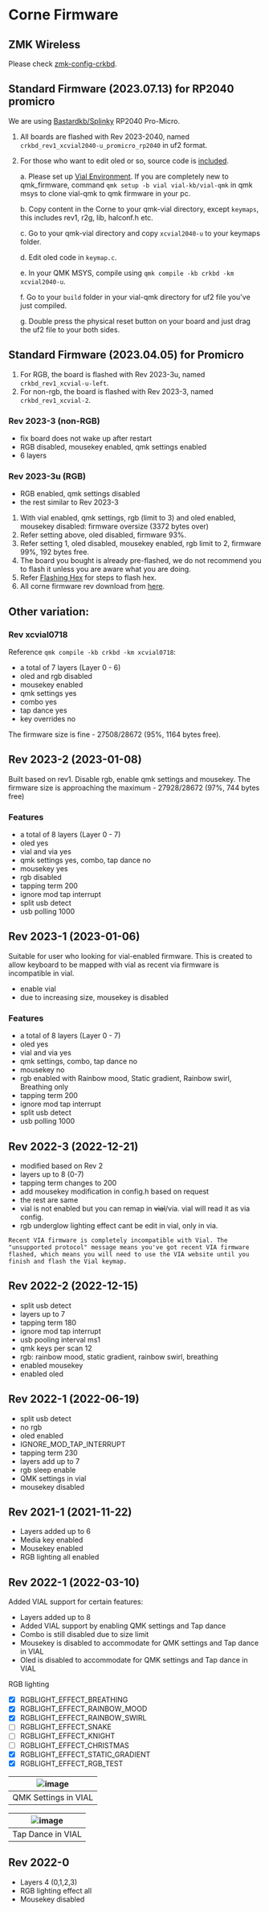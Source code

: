 # Corne Firmware

## ZMK Wireless 
Please check [zmk-config-crkbd](https://github.com/superxc3/zmk-config-crkbd).

## Standard Firmware (2023.07.13) for RP2040 promicro 
We are using [Bastardkb/Splinky](https://github.com/Bastardkb/Splinky) RP2040 Pro-Micro. 
1. All boards are flashed with Rev 2023-2040, named `crkbd_rev1_xcvial2040-u_promicro_rp2040` in uf2 format.
2. For those who want to edit oled or so, source code is [included](https://drive.google.com/drive/folders/1B5K1ulOXyE-yQELU--9-apa6VU97dLYm?usp=sharing).

   a. Please set up [Vial Environment](https://get.vial.today/docs/porting-to-vial.html#1-prepare-your-build-environment). If you are completely new to qmk_firmware, command `qmk setup -b vial vial-kb/vial-qmk` in qmk msys to clone vial-qmk to qmk firmware in your pc.
   
   b. Copy content in the Corne to your qmk-vial directory, except `keymaps`, this includes rev1, r2g, lib, halconf.h etc.
   
   c. Go to your qmk-vial directory and copy `xcvial2040-u` to your keymaps folder.
   
   d. Edit oled code in `keymap.c`.

   e. In your QMK MSYS, compile using `qmk compile -kb crkbd -km xcvial2040-u`.

   f. Go to your `build` folder in your vial-qmk directory for uf2 file you've just compiled.

   g. Double press the physical reset button on your board and just drag the uf2 file to your both sides.



## Standard Firmware (2023.04.05) for Promicro
1. For RGB, the board is flashed with Rev 2023-3u, named `crkbd_rev1_xcvial-u-left`.
2. For non-rgb, the board is flashed with Rev 2023-3, named `crkbd_rev1_xcvial-2`.

### Rev 2023-3 (non-RGB)
- fix board does not wake up after restart
- RGB disabled, mousekey enabled, qmk settings enabled
- 6 layers
  
### Rev 2023-3u (RGB)
- RGB enabled, qmk settings disabled
- the rest similar to Rev 2023-3

1. With vial enabled, qmk settings, rgb (limit to 3) and oled enabled, mousekey disabled: firmware oversize (3372 bytes over)
2. Refer setting above, oled disabled, firmware 93%. 
3. Refer setting 1, oled disabled, mousekey enabled, rgb limit to 2, firmware 99%, 192 bytes free.
4. The board you bought is already pre-flashed, we do not recommend you to flash it unless you are aware what you are doing. 
5. Refer [Flashing Hex](https://github.com/superxc3/xcmkb/blob/main/list%20of%20guide/flashing%20hex.md) for steps to flash hex. 
6. All corne firmware rev download from [here](https://drive.google.com/drive/folders/1Fzg_2ExMRd2aj1tImBqirBF1Uh8W3mVz?usp=drive_link).

## Other variation:
### Rev xcvial0718
Reference `qmk compile -kb crkbd -km xcvial0718`:
- a total of 7 layers (Layer 0 - 6)
- oled and rgb disabled
- mousekey enabled
- qmk settings yes
- combo yes
- tap dance yes
- key overrides no

The firmware size is fine - 27508/28672 (95%, 1164 bytes free). 


## Rev 2023-2 (2023-01-08)
Built based on rev1. Disable rgb, enable qmk settings and mousekey. The firmware size is approaching the maximum - 27928/28672 (97%, 744 bytes free)

### Features
- a total of 8 layers (Layer 0 - 7)
- oled yes
- vial and via yes
- qmk settings yes, combo, tap dance no
- mousekey yes
- rgb disabled
- tapping term 200
- ignore mod tap interrupt
- split usb detect 
- usb polling 1000

## Rev 2023-1 (2023-01-06)
Suitable for user who looking for vial-enabled firmware. This is created to allow keyboard to be mapped with vial as recent via firmware is incompatible in vial. 
- enable vial 
- due to increasing size, mousekey is disabled

### Features
- a total of 8 layers (Layer 0 - 7)
- oled yes
- vial and via yes
- qmk settings, combo, tap dance no
- mousekey no
- rgb enabled with Rainbow mood, Static gradient, Rainbow swirl, Breathing only
- tapping term 200
- ignore mod tap interrupt
- split usb detect 
- usb polling 1000


## Rev 2022-3 (2022-12-21)
- modified based on Rev 2
- layers up to 8 (0-7)
- tapping term changes to 200
- add mousekey modification in config.h based on request
- the rest are same
- vial is not enabled but you can remap in ~~vial~~/via. vial will read it as via config.
- rgb underglow lighting effect cant be edit in vial, only in via. 

`Recent VIA firmware is completely incompatible with Vial. The "unsupported protocol" message means you've got recent VIA firmware flashed, which means you will need to use the VIA website until you finish and flash the Vial keymap.`

## Rev 2022-2 (2022-12-15)
- split usb detect
- layers up to 7
- tapping term 180
- ignore mod tap interrupt
- usb pooling interval ms1
- qmk keys per scan 12
- rgb: rainbow mood, static gradient, rainbow swirl, breathing
- enabled mousekey
- enabled oled


## Rev 2022-1 (2022-06-19)
- split usb detect
- no rgb
- oled enabled
- IGNORE_MOD_TAP_INTERRUPT
- tapping term 230
- layers add up to 7
- rgb sleep enable
- QMK settings in vial
- mousekey disabled

## Rev 2021-1 (2021-11-22)
- Layers added up to 6
- Media key enabled
- Mousekey enabled
- RGB lighting all enabled


## Rev 2022-1 (2022-03-10)
Added VIAL support for certain features:
- Layers added up to 8
- Added VIAL support by enabling QMK settings and Tap dance
- Combo is still disabled due to size limit
- Mousekey is disabled to accommodate for QMK settings and Tap dance in VIAL
- Oled is disabled to accommodate for QMK settings and Tap dance in VIAL

RGB lighting
- [x] RGBLIGHT_EFFECT_BREATHING
- [x] RGBLIGHT_EFFECT_RAINBOW_MOOD
- [x] RGBLIGHT_EFFECT_RAINBOW_SWIRL
- [ ] RGBLIGHT_EFFECT_SNAKE
- [ ] RGBLIGHT_EFFECT_KNIGHT
- [ ] RGBLIGHT_EFFECT_CHRISTMAS
- [x] RGBLIGHT_EFFECT_STATIC_GRADIENT
- [x] RGBLIGHT_EFFECT_RGB_TEST

|![image](https://user-images.githubusercontent.com/79617315/157654494-7f1aa6e9-c5b2-4e1c-9076-ff4fa77e263e.png)|
|:--:|
| QMK Settings in VIAL |

| ![image](https://user-images.githubusercontent.com/79617315/157654570-f283d9f6-7724-46c9-acfd-0cfaa9279a21.png)|
|:--:|
| Tap Dance in VIAL |

## Rev 2022-0 
- Layers 4 (0,1,2,3)
- RGB lighting effect all
- Mousekey disabled





